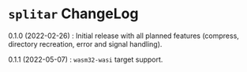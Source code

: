 # `splitar` ChangeLog

0.1.0 (2022-02-26)
: Initial release with all planned features (compress, directory
  recreation, error and signal handling).

0.1.1 (2022-05-07)
: `wasm32-wasi` target support.
